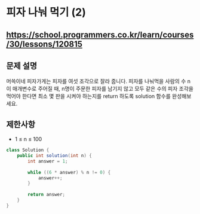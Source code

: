 # 피자 나눠 먹기 (2)
https://school.programmers.co.kr/learn/courses/30/lessons/120815
---
## 문제 설명
머쓱이네 피자가게는 피자를 여섯 조각으로 잘라 줍니다. 피자를 나눠먹을 사람의 수 n이 매개변수로 주어질 때, n명이 주문한 피자를 남기지 않고 모두 같은 수의 피자 조각을 먹어야 한다면 최소 몇 판을 시켜야 하는지를 return 하도록 solution 함수를 완성해보세요.

## 제한사항
+ 1 ≤ n ≤ 100
```java
class Solution {
    public int solution(int n) {
        int answer = 1;
        
        while ((6 * answer) % n != 0) {
            answer++;
        }
        
        return answer;
    }
}
```